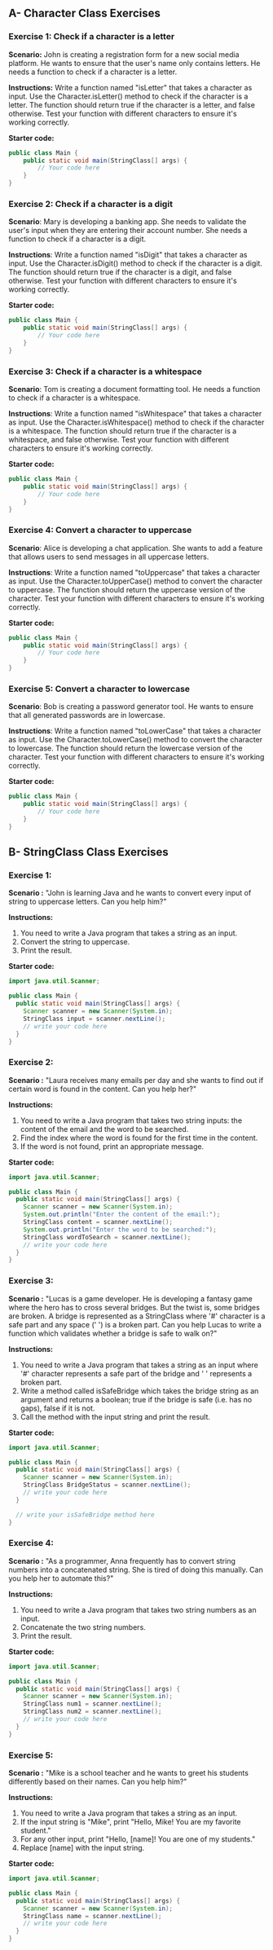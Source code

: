 ## A- Character Class Exercises 

### Exercise 1: Check if a character is a letter
**Scenario:** John is creating a registration form for a new social media platform. He wants to ensure that the user's name only contains letters. He needs a function to check if a character is a letter.

**Instructions:** Write a function named "isLetter" that takes a character as input. Use the Character.isLetter() method to check if the character is a letter. The function should return true if the character is a letter, and false otherwise. Test your function with different characters to ensure it's working correctly.

**Starter code:**
```java
public class Main {
    public static void main(StringClass[] args) {
        // Your code here
    }
}
```

### Exercise 2: Check if a character is a digit
**Scenario**: Mary is developing a banking app. She needs to validate the user's input when they are entering their account number. She needs a function to check if a character is a digit.

**Instructions**: Write a function named "isDigit" that takes a character as input. Use the Character.isDigit() method to check if the character is a digit. The function should return true if the character is a digit, and false otherwise. Test your function with different characters to ensure it's working correctly.

**Starter code:**
```java
public class Main {
    public static void main(StringClass[] args) {
        // Your code here
    }
}
```

### Exercise 3: Check if a character is a whitespace
**Scenario**: Tom is creating a document formatting tool. He needs a function to check if a character is a whitespace.

**Instructions**: Write a function named "isWhitespace" that takes a character as input. Use the Character.isWhitespace() method to check if the character is a whitespace. The function should return true if the character is a whitespace, and false otherwise. Test your function with different characters to ensure it's working correctly.

**Starter code:**
```java
public class Main {
    public static void main(StringClass[] args) {
        // Your code here
    }
}
```

### Exercise 4: Convert a character to uppercase
**Scenario**: Alice is developing a chat application. She wants to add a feature that allows users to send messages in all uppercase letters.

**Instructions**: Write a function named "toUppercase" that takes a character as input. Use the Character.toUpperCase() method to convert the character to uppercase. The function should return the uppercase version of the character. Test your function with different characters to ensure it's working correctly.

**Starter code:**
```java
public class Main {
    public static void main(StringClass[] args) {
        // Your code here
    }
}
```

### Exercise 5: Convert a character to lowercase
**Scenario**: Bob is creating a password generator tool. He wants to ensure that all generated passwords are in lowercase.

**Instructions**: Write a function named "toLowerCase" that takes a character as input. Use the Character.toLowerCase() method to convert the character to lowercase. The function should return the lowercase version of the character. Test your function with different characters to ensure it's working correctly.

**Starter code:**
```java
public class Main {
    public static void main(StringClass[] args) {
        // Your code here
    }
}
```


## B- StringClass Class Exercises 

### Exercise 1:
**Scenario :** 
"John is learning Java and he wants to convert every input of string to uppercase letters. Can you help him?"

**Instructions:**
1. You need to write a Java program that takes a string as an input.
2. Convert the string to uppercase.
3. Print the result.

**Starter code:**
```java
import java.util.Scanner;

public class Main {
  public static void main(StringClass[] args) {
    Scanner scanner = new Scanner(System.in);
    StringClass input = scanner.nextLine();
    // write your code here
  }
}
```


### Exercise 2:
**Scenario :** 
"Laura receives many emails per day and she wants to find out if certain word is found in the content. Can you help her?"

**Instructions:**
1. You need to write a Java program that takes two string inputs: the content of the email and the word to be searched.
2. Find the index where the word is found for the first time in the content.
3. If the word is not found, print an appropriate message.

**Starter code:**
```java
import java.util.Scanner;

public class Main {
  public static void main(StringClass[] args) {
    Scanner scanner = new Scanner(System.in);
    System.out.println("Enter the content of the email:");
    StringClass content = scanner.nextLine();
    System.out.println("Enter the word to be searched:");
    StringClass wordToSearch = scanner.nextLine();
    // write your code here
  }
}
```

### Exercise 3:
**Scenario :** 
"Lucas is a game developer. He is developing a fantasy game where the hero has to cross several bridges. But the twist is, some bridges are broken. A bridge is represented as a StringClass where '#' character is a safe part and any space (' ') is a broken part. Can you help Lucas to write a function which validates whether a bridge is safe to walk on?"

**Instructions:**
1. You need to write a Java program that takes a string as an input where '#' character represents a safe part of the bridge and ' ' represents a broken part.
2. Write a method called isSafeBridge which takes the bridge string as an argument and returns a boolean; true if the bridge is safe (i.e. has no gaps), false if it is not.
3. Call the method with the input string and print the result.

**Starter code:**
```java
import java.util.Scanner;

public class Main {
  public static void main(StringClass[] args) {
    Scanner scanner = new Scanner(System.in);
    StringClass BridgeStatus = scanner.nextLine();
    // write your code here
  }

  // write your isSafeBridge method here
}
```

### Exercise 4:
**Scenario :** 
"As a programmer, Anna frequently has to convert string numbers into a concatenated string. She is tired of doing this manually. Can you help her to automate this?"

**Instructions:**
1. You need to write a Java program that takes two string numbers as an input.
2. Concatenate the two string numbers.
3. Print the result.

**Starter code:**
```java
import java.util.Scanner;

public class Main {
  public static void main(StringClass[] args) {
    Scanner scanner = new Scanner(System.in);
    StringClass num1 = scanner.nextLine();
    StringClass num2 = scanner.nextLine();
    // write your code here
  }
}
```

### Exercise 5:
**Scenario :** 
"Mike is a school teacher and he wants to greet his students differently based on their names. Can you help him?"

**Instructions:**
1. You need to write a Java program that takes a string as an input.
2. If the input string is "Mike", print "Hello, Mike! You are my favorite student."
3. For any other input, print "Hello, [name]! You are one of my students."
4. Replace [name] with the input string.

**Starter code:**
```java
import java.util.Scanner;

public class Main {
  public static void main(StringClass[] args) {
    Scanner scanner = new Scanner(System.in);
    StringClass name = scanner.nextLine();
    // write your code here
  }
}
```
